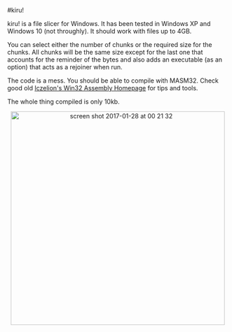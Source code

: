 #kiru!

kiru! is a file slicer for Windows. It has been tested in Windows XP and Windows 10 (not throughly). It should work with files up to 4GB.

You can select either the number of chunks or the required size for the chunks. All chunks will be the same size except for the last one that accounts for the reminder of the bytes and also adds an executable (as an option) that acts as a rejoiner when run.

The code is a mess. You should be able to compile with MASM32. Check good old [Iczelion's Win32 Assembly Homepage](http://win32assembly.programminghorizon.com/index.html)  for tips and tools.

The whole thing compiled is only 10kb.

<p align="center">
<img width="488" alt="screen shot 2017-01-28 at 00 21 32" src="https://cloud.githubusercontent.com/assets/10778057/22392336/d140d60a-e4ef-11e6-8be8-cf7fb2c12bdb.png">
</p>
